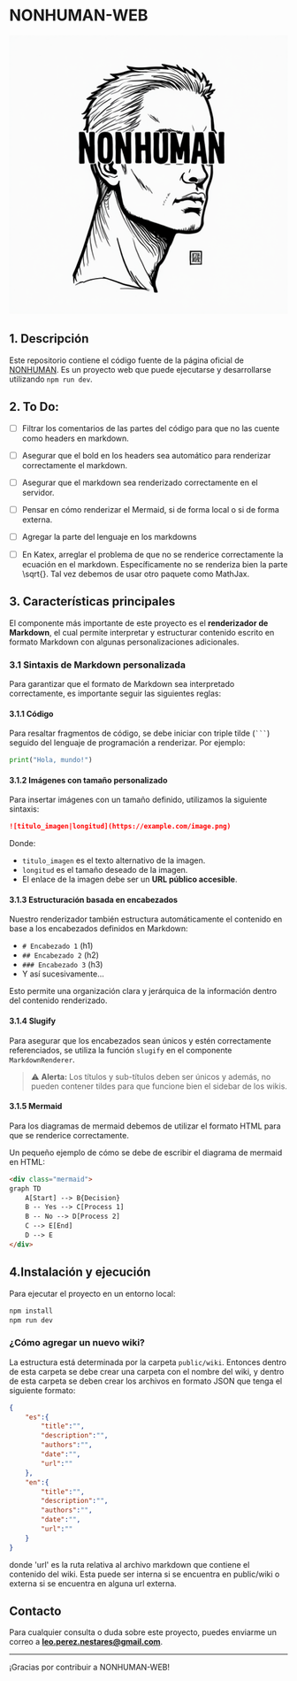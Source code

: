 # NONHUMAN-WEB

![NONHUMAN Logo](public/NONHUMAN-LOGO.png)

## 1. Descripción
Este repositorio contiene el código fuente de la página oficial de [NONHUMAN](https://nonhuman.com). Es un proyecto web que puede ejecutarse y desarrollarse utilizando `npm run dev`.

## 2. To Do:
- [ ] Filtrar los comentarios de las partes del código para que no las cuente como headers en markdown.
- [ ] Asegurar que el bold en los headers sea automático para renderizar correctamente el markdown.
- [ ] Asegurar que el markdown sea renderizado correctamente en el servidor.
- [ ] Pensar en cómo renderizar el Mermaid, si de forma local o si de forma externa.
- [ ] Agregar la parte del lenguaje en los markdowns

- [ ] En Katex, arreglar el problema de que no se renderice correctamente la ecuación en el markdown. Específicamente no se renderiza bien la parte \sqrt{}. Tal vez debemos de usar otro paquete como MathJax.

## 3. Características principales
El componente más importante de este proyecto es el **renderizador de Markdown**, el cual permite interpretar y estructurar contenido escrito en formato Markdown con algunas personalizaciones adicionales.

### 3.1 Sintaxis de Markdown personalizada
Para garantizar que el formato de Markdown sea interpretado correctamente, es importante seguir las siguientes reglas:

#### 3.1.1 Código
Para resaltar fragmentos de código, se debe iniciar con triple tilde (` ``` `) seguido del lenguaje de programación a renderizar. Por ejemplo:

```python
print("Hola, mundo!")
```


#### 3.1.2 Imágenes con tamaño personalizado
Para insertar imágenes con un tamaño definido, utilizamos la siguiente sintaxis:

```markdown
![titulo_imagen|longitud](https://example.com/image.png)
```

Donde:
- `titulo_imagen` es el texto alternativo de la imagen.
- `longitud` es el tamaño deseado de la imagen.
- El enlace de la imagen debe ser un **URL público accesible**.

#### 3.1.3 Estructuración basada en encabezados
Nuestro renderizador también estructura automáticamente el contenido en base a los encabezados definidos en Markdown:
- `# Encabezado 1` (h1)
- `## Encabezado 2` (h2)
- `### Encabezado 3` (h3)
- Y así sucesivamente...

Esto permite una organización clara y jerárquica de la información dentro del contenido renderizado.

#### 3.1.4 Slugify
Para asegurar que los encabezados sean únicos y estén correctamente referenciados, se utiliza la función `slugify` en el componente `MarkdownRenderer`.

> ⚠️ **Alerta:** Los títulos y sub-títulos deben ser únicos y además, no pueden contener tildes para que funcione bien el sidebar de los wikis.

#### 3.1.5 Mermaid
Para los diagramas de mermaid debemos de utilizar el formato HTML para que se renderice correctamente.

Un pequeño ejemplo de cómo se debe de escribir el diagrama de mermaid en HTML:

```html
<div class="mermaid">
graph TD
    A[Start] --> B{Decision}
    B -- Yes --> C[Process 1]
    B -- No --> D[Process 2]
    C --> E[End]
    D --> E
</div>
```


## 4.Instalación y ejecución
Para ejecutar el proyecto en un entorno local:

```sh
npm install
npm run dev
```

### ¿Cómo agregar un nuevo wiki?

La estructura está determinada por la carpeta `public/wiki`. Entonces dentro de esta carpeta se debe crear una carpeta con el nombre del wiki, y dentro de esta carpeta se deben crear los archivos en formato JSON que tenga el siguiente formato:

```json
{
    "es":{
        "title":"",
        "description":"",
        "authors":"",
        "date":"",
        "url":""
    },
    "en":{
        "title":"",
        "description":"",
        "authors":"",
        "date":"",
        "url":""
    }
}
```

donde 'url' es la ruta relativa al archivo markdown que contiene el contenido del wiki. Esta puede ser interna si se encuentra en public/wiki o externa si se encuentra en alguna url externa.

## Contacto
Para cualquier consulta o duda sobre este proyecto, puedes enviarme un correo a **leo.perez.nestares@gmail.com**.

---

¡Gracias por contribuir a NONHUMAN-WEB!

